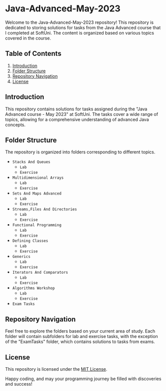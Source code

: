 # Java-Advanced-May-2023
Welcome to the Java-Advanced-May-2023 repository! This repository is dedicated to storing solutions for tasks from the Java Advanced course that I completed at SoftUni. The content is organized based on various topics covered in the course.

## Table of Contents
1. [Introduction](#introduction)
2. [Folder Structure](#folder-structure)
3. [Repository Navigation](#repository-navigation)
4. [License](#license)

## Introduction
This repository contains solutions for tasks assigned during the "Java Advanced course - May 2023" at SoftUni. The tasks cover a wide range of topics, allowing for a comprehensive understanding of advanced Java concepts.

## Folder Structure
The repository is organized into folders corresponding to different topics.

- `Stacks And Queues`
  - `Lab`
  - `Exercise`
- `Multidimensional Arrays`
  - `Lab`
  - `Exercise`
- `Sets And Maps Advanced`
  - `Lab`
  - `Exercise`
- `Streams,Files And Directories`
  - `Lab`
  - `Exercise`
- `Functional Programming`
  - `Lab`
  - `Exercise`
- `Defining Classes`
  - `Lab`
  - `Exercise`
- `Generics`
  - `Lab`
  - `Exercise`
- `Iterators And Comparators`
  - `Lab`
  - `Exercise`
- `Algorithms Workshop`
  - `Lab`
  - `Exercise`
- `Exam Tasks`
 

## Repository Navigation
Feel free to explore the folders based on your current area of study. Each folder will contain subfolders for lab and exercise tasks, with the exception of the "ExamTasks" folder, which contains solutions to tasks from exams.

## License
This repository is licensed under the [MIT License](LICENSE).

Happy coding, and may your programming journey be filled with discoveries and success!
